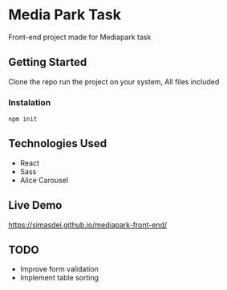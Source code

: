 # Media Park Task

Front-end project made for Mediapark task

## Getting Started

Clone the repo run the project on your system,
All files included

### Instalation

```
npm init
```

## Technologies Used

- React
- Sass
- Alice Carousel

## Live Demo

https://simasdei.github.io/mediapark-front-end/

## TODO

- Improve form validation
- Implement table sorting
